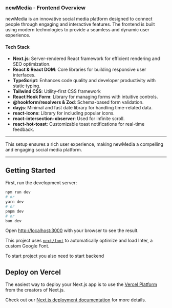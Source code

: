 ### newMedia - Frontend Overview

newMedia is an innovative social media platform designed to connect people through engaging and interactive features. The frontend is built using modern technologies to provide a seamless and dynamic user experience.

#### Tech Stack

- **Next.js**: Server-rendered React framework for efficient rendering and SEO optimization.
- **React & React DOM**: Core libraries for building responsive user interfaces.
- **TypeScript**: Enhances code quality and developer productivity with static typing.
- **Tailwind CSS**: Utility-first CSS framework
- **React Hook Form**: Library for managing forms with intuitive controls.
- **@hookform/resolvers & Zod**: Schema-based form validation.
- **dayjs**: Minimal and fast date library for handling time-related data.
- **react-icons**: Library for including popular icons.
- **react-intersection-observer**: Used for infinite scroll.
- **react-hot-toast**: Customizable toast notifications for real-time feedback.

---

This setup ensures a rich user experience, making newMedia a compelling and engaging social media platform.

---


## Getting Started

First, run the development server:

```bash
npm run dev
# or
yarn dev
# or
pnpm dev
# or
bun dev
```

Open [http://localhost:3000](http://localhost:3000) with your browser to see the result.

This project uses [`next/font`](https://nextjs.org/docs/basic-features/font-optimization) to automatically optimize and load Inter, a custom Google Font.

To start project you also need to start backend



## Deploy on Vercel

The easiest way to deploy your Next.js app is to use the [Vercel Platform](https://vercel.com/new?utm_medium=default-template&filter=next.js&utm_source=create-next-app&utm_campaign=create-next-app-readme) from the creators of Next.js.

Check out our [Next.js deployment documentation](https://nextjs.org/docs/deployment) for more details.
